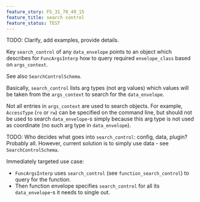 ```yaml
---
feature_story: FS_31_70_49_15
feature_title: search control
feature_status: TEST
---
```


TODO: Clarify, add examples, provide details.

Key `search_control` of any `data_envelope` points to an object which describes for `FuncArgsInterp`
how to query required `envelope_class` based on `args_context`.

See also `SearchControlSchema`.

Basically, `search_control` lists arg types (not arg values) which values will be
taken from the `args_context` to search for the `data_envelope`.

Not all entries in `args_context` are used to search objects.
For example, `AccessType` (`ro` or `rw`) can be specified on the command line, but should not be used
to search `data_envelope`-s simply because this arg type is not used as coordinate
(no such arg type in `data_envelope`).

TODO: Who decides what goes into `search_control`: config, data, plugin? Probably all.
      However, current solution is to simply use data - see `SearchControlSchema`.

Immediately targeted use case:
*   `FuncArgsInterp` uses `search_control` (see `function_search_control`) to query for the function.
*   Then function envelope specifies `search_control` for all its `data_envelope`-s it needs to single out.
